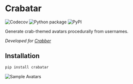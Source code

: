 # Crabatar
![Codecov](https://img.shields.io/codecov/c/github/jakeledoux/crabatar)
![Python package](https://github.com/jakeledoux/crabatar/workflows/Python%20package/badge.svg)
![PyPI](https://img.shields.io/pypi/v/crabatar)

Generate crab-themed avatars procedurally from usernames.

*Developed for [Crabber](https://github.com/jakeledoux/crabber/)*

## Installation

``` bash
pip install crabatar
```

![Sample Avatars](sample.png)
